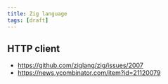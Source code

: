 ```yaml
---
title: Zig language
tags: [draft]
---
```


## HTTP client

- <https://github.com/ziglang/zig/issues/2007>
- <https://news.ycombinator.com/item?id=21120079>
